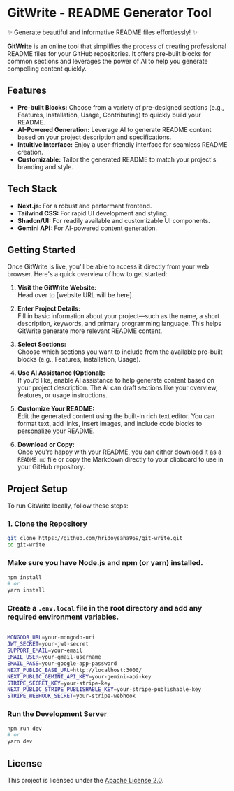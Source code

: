 # GitWrite - README Generator Tool

✨ Generate beautiful and informative README files effortlessly! ✨

**GitWrite** is an online tool that simplifies the process of creating professional README files for your GitHub repositories. It offers pre-built blocks for common sections and leverages the power of AI to help you generate compelling content quickly.

## Features

- **Pre-built Blocks:** Choose from a variety of pre-designed sections (e.g., Features, Installation, Usage, Contributing) to quickly build your README.
- **AI-Powered Generation:** Leverage AI to generate README content based on your project description and specifications.
- **Intuitive Interface:** Enjoy a user-friendly interface for seamless README creation.
- **Customizable:** Tailor the generated README to match your project's branding and style.

## Tech Stack

- **Next.js:** For a robust and performant frontend.
- **Tailwind CSS:** For rapid UI development and styling.
- **Shadcn/UI:** For readily available and customizable UI components.
- **Gemini API:** For AI-powered content generation.

## Getting Started

Once GitWrite is live, you'll be able to access it directly from your web browser. Here's a quick overview of how to get started:

1. **Visit the GitWrite Website:**  
   Head over to [website URL will be here].

2. **Enter Project Details:**  
   Fill in basic information about your project—such as the name, a short description, keywords, and primary programming language. This helps GitWrite generate more relevant README content.

3. **Select Sections:**  
   Choose which sections you want to include from the available pre-built blocks (e.g., Features, Installation, Usage).

4. **Use AI Assistance (Optional):**  
   If you’d like, enable AI assistance to help generate content based on your project description. The AI can draft sections like your overview, features, or usage instructions.

5. **Customize Your README:**  
   Edit the generated content using the built-in rich text editor. You can format text, add links, insert images, and include code blocks to personalize your README.

6. **Download or Copy:**  
   Once you're happy with your README, you can either download it as a `README.md` file or copy the Markdown directly to your clipboard to use in your GitHub repository.

## Project Setup

To run GitWrite locally, follow these steps:

### 1. Clone the Repository

```bash
git clone https://github.com/hridoysaha969/git-write.git
cd git-write
```

### Make sure you have Node.js and npm (or yarn) installed.

```bash
npm install
# or
yarn install
```

### Create a `.env.local` file in the root directory and add any required environment variables.

```bash

MONGODB_URL=your-mongodb-uri
JWT_SECRET=your-jwt-secret
SUPPORT_EMAIL=your-email
EMAIL_USER=your-gmail-username
EMAIL_PASS=your-google-app-password
NEXT_PUBLIC_BASE_URL=http://localhost:3000/
NEXT_PUBLIC_GEMINI_API_KEY=your-gemini-api-key
STRIPE_SECRET_KEY=your-stripe-key
NEXT_PUBLIC_STRIPE_PUBLISHABLE_KEY=your-stripe-publishable-key
STRIPE_WEBHOOK_SECRET=your-stripe-webhook

```

### Run the Development Server

```bash
npm run dev
# or
yarn dev
```

## License

This project is licensed under the [Apache License 2.0](LICENSE).

